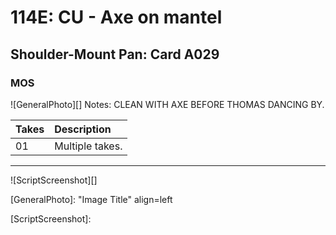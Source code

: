 # 114E: CU - Axe on mantel

## Shoulder-Mount Pan: Card A029

### MOS

![GeneralPhoto][]
Notes: CLEAN WITH AXE BEFORE THOMAS DANCING BY.

| Takes | Description |
|:---|:----|
| 01 | Multiple takes. |

----

![ScriptScreenshot][]


[GeneralPhoto]:  "Image Title" align=left

[ScriptScreenshot]: 